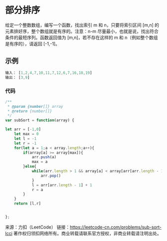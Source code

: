 # 部分排序

给定一个整数数组，编写一个函数，找出索引 m 和 n，只要将索引区间 [m,n] 的元素排好序，整个数组就是有序的。注意：n-m 尽量最小，也就是说，找出符合条件的最短序列。函数返回值为 [m,n]，若不存在这样的 m 和 n（例如整个数组是有序的），请返回 [-1,-1]。

## 示例

```js
输入： [1,2,4,7,10,11,7,12,6,7,16,18,19]
输出： [3,9]
```

### 代码

```js
/**
 * @param {number[]} array
 * @return {number[]}
 */
var subSort = function(array) {

let arr = [-1,0]
    let max = 0
    let l = -1
    let r = -1
    for(let a = 1;a < array.length;a++){
        if(array[a] >= array[max]){
            arr.push(a)
            max = a
        }else{
            while(arr.length > 1 && array[a] < array[arr[arr.length - 1]]){
                arr.pop()
            }
            l = arr[arr.length - 1] + 1
            r = a
        } 
    }
    return [l,r]


};
```

来源：力扣（LeetCode）
链接：https://leetcode-cn.com/problems/sub-sort-lcci
著作权归领扣网络所有。商业转载请联系官方授权，非商业转载请注明出处。